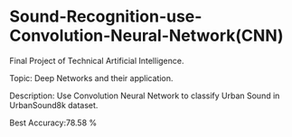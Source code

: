 # Sound-Recognition-use-Convolution-Neural-Network(CNN)
Final Project of Technical Artificial Intelligence.

Topic: Deep Networks and their application.

Description: Use Convolution Neural Network to classify Urban Sound in UrbanSound8k dataset.

Best Accuracy:78.58 %
